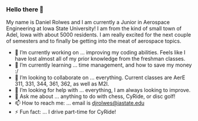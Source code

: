 ### Hello there 👋

My name is Daniel Rolwes and I am currently a Junior in Aerospace Engineering at Iowa State University! I am from the kind of small town of Adel, Iowa with about 5000 residents. I am really excited for the next couple of semesters and to finally be getting into the meat of aerospace topics. 

- 🔭 I’m currently working on ... improving my coding abilities. Feels like I have lost almost all of my prior knowledge from the freshman classes. 
- 🌱 I’m currently learning ... time management, and how to save my money :/
- 👯 I’m looking to collaborate on ... everything. Current classes are AerE 311, 331, 344, 361, 362, as well as M2I. 
- 🤔 I’m looking for help with ... everything, I am always looking to improve.
- 💬 Ask me about ... anything to do with chess, CyRide, or disc golf!
- 📫 How to reach me: ... email is djrolwes@iastate.edu
- ⚡ Fun fact: ... I drive part-time for CyRide!
